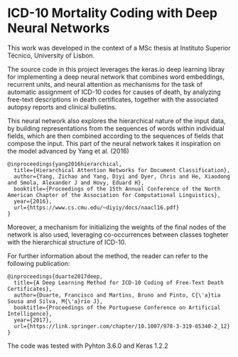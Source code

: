 # ICD-10 Mortality Coding with Deep Neural Networks

This work was developed in the context of a MSc thesis at Instituto Superior Técnico, University of Lisbon.

The source code in this project leverages the keras.io deep learning libray for implementing a deep neural network that combines word embeddings, recurrent units, and neural attention as mechanisms for the task of automatic assignment of ICD-10 codes for causes of death, by analyzing free-text descriptions in death certificates, together with the associated autopsy reports and clinical bulletins.

This neural network also explores the hierarchical nature of the input data, by building representations from the sequences of words within individual fields, which are then combined according to the sequences of fields that compose the input. This part of the neural network takes it inspiration on the model advanced by Yang et al. (2016)

    @inproceedings{yang2016hierarchical,
      title={Hierarchical Attention Networks for Document Classification},
      author={Yang, Zichao and Yang, Diyi and Dyer, Chris and He, Xiaodong and Smola, Alexander J and Hovy, Eduard H},
      booktitle={Proceedings of the 15th Annual Conference of the North American Chapter of the Association for Computational Linguistics},
      year={2016},
      url={https://www.cs.cmu.edu/~diyiy/docs/naacl16.pdf}
    }

Moreover, a mechanism for initializing the weights of the final nodes of the network is also used, leveraging co-occurrences between classes togheter with the hierarchical structure of ICD-10.

For further information about the method, the reader can refer to the following publication: 

    @inproceedings{duarte2017deep,
      title={A Deep Learning Method for ICD-10 Coding of Free-Text Death Certificates},
      author={Duarte, Francisco and Martins, Bruno and Pinto, C{\'a}tia Sousa and Silva, M{\'a}rio J},
      booktitle={Proceedings of the Portuguese Conference on Artificial Intelligence},
      year={2017},
      url={https://link.springer.com/chapter/10.1007/978-3-319-65340-2_12}
    }

The code was tested with Pyhton 3.6.0 and Keras 1.2.2
